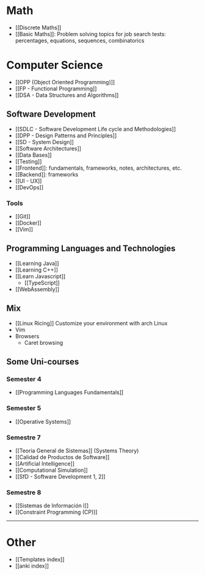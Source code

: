 # Math
+ [[Discrete Maths]]
+ [[Basic Maths]]: Problem solving topics for job search tests: percentages, equations, sequences, combinatorics
# Computer Science
+ [[OPP (Object Oriented Programming)]]
+ [[FP - Functional Programming]]
+ [[DSA - Data Structures and Algorithms]]
## Software Development
+ [[SDLC - Software Development Life cycle and Methodologies]]
+ [[DPP - Design Patterns and Principles]]
+ [[SD - System Design]]
+ [[Software Architectures]]
+ [[Data Bases]]
+ [[Testing]]
+ [[Frontend]]: fundamentals, frameworks, notes, architectures, etc.
+ [[Backend]]: frameworks
+ [[UI - UX]]
+ [[DevOps]]
### Tools
+ [[Git]]
+ [[Docker]]
+ [[Vim]]
## Programming Languages and Technologies
+ [[Learning Java]]
+ [[Learning C++]]
+ [[Learn Javascript]]
	+ [[TypeScript]]
+ [[WebAssembly]]
## Mix
+ [[Linux Ricing]] Customize your environment with arch Linux
+ Vim
+ Browsers
	+ Caret browsing
## Some Uni-courses
### Semester 4
+ [[Programming Languages Fundamentals]]
### Semester 5
+ [[Operative Systems]]
### Semestre 7
+ [[Teoria General de Sistemas]] (Systems Theory)
+ [[Calidad de Productos de Software]]
+ [[Artificial Intelligence]]
+ [[Computational Simulation]]
+ [[SfD - Software Development 1, 2]]
### Semestre 8
+ [[Sistemas de Información I]]
+ [[Constraint Programming (CP)]]
---
# Other
+  [[Templates index]]
+ [[anki index]]
